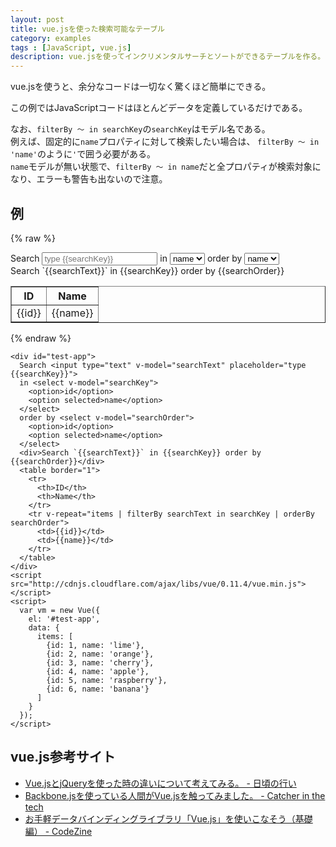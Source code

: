 ```yaml
---
layout: post
title: vue.jsを使った検索可能なテーブル
category: examples
tags : [JavaScript, vue.js]
description: vue.jsを使ってインクリメンタルサーチとソートができるテーブルを作る。
---
```

vue.jsを使うと、余分なコードは一切なく驚くほど簡単にできる。

この例ではJavaScriptコードはほとんどデータを定義しているだけである。

なお、`filterBy ～ in searchKey`の`searchKey`はモデル名である。  
例えば、固定的に`name`プロパティに対して検索したい場合は、
`filterBy ～ in 'name'`のように`'`で囲う必要がある。  
`name`モデルが無い状態で、`filterBy ～ in name`だと全プロパティが検索対象になり、エラーも警告も出ないので注意。

## 例
{% raw %}
<div id="test-app">
  Search <input type="text" v-model="searchText" placeholder="type {{searchKey}}">
  in <select v-model="searchKey">
    <option>id</option>
    <option selected>name</option>
  </select>
  order by <select v-model="searchOrder">
    <option>id</option>
    <option selected>name</option>
  </select>
  <div>Search `{{searchText}}` in {{searchKey}} order by {{searchOrder}}</div>
  <table border="1">
    <tr>
      <th>ID</th>
      <th>Name</th>
    </tr>
    <tr v-repeat="items | filterBy searchText in searchKey | orderBy searchOrder">
      <td>{{id}}</td>
      <td>{{name}}</td>
    </tr>
  </table>
</div>
<script src="http://cdnjs.cloudflare.com/ajax/libs/vue/0.11.4/vue.min.js"></script>
<script>
  var vm = new Vue({
    el: '#test-app',
    data: {
      items: [
        {id: 1, name: 'lime'},
        {id: 2, name: 'orange'},
        {id: 3, name: 'cherry'},
        {id: 4, name: 'apple'},
        {id: 5, name: 'raspberry'},
        {id: 6, name: 'banana'}
      ]
    }
  });
</script>
{% endraw %}

~~~
<div id="test-app">
  Search <input type="text" v-model="searchText" placeholder="type {{searchKey}}">
  in <select v-model="searchKey">
    <option>id</option>
    <option selected>name</option>
  </select>
  order by <select v-model="searchOrder">
    <option>id</option>
    <option selected>name</option>
  </select>
  <div>Search `{{searchText}}` in {{searchKey}} order by {{searchOrder}}</div>
  <table border="1">
    <tr>
      <th>ID</th>
      <th>Name</th>
    </tr>
    <tr v-repeat="items | filterBy searchText in searchKey | orderBy searchOrder">
      <td>{{id}}</td>
      <td>{{name}}</td>
    </tr>
  </table>
</div>
<script src="http://cdnjs.cloudflare.com/ajax/libs/vue/0.11.4/vue.min.js"></script>
<script>
  var vm = new Vue({
    el: '#test-app',
    data: {
      items: [
        {id: 1, name: 'lime'},
        {id: 2, name: 'orange'},
        {id: 3, name: 'cherry'},
        {id: 4, name: 'apple'},
        {id: 5, name: 'raspberry'},
        {id: 6, name: 'banana'}
      ]
    }
  });
</script>
~~~

## vue.js参考サイト
- [Vue.jsとjQueryを使った時の違いについて考えてみる。 - 日頃の行い](http://arata.hatenadiary.com/entry/2014/12/23/040507)
- [Backbone.jsを使っている人間がVue.jsを触ってみました。 - Catcher in the tech](http://catcher-in-the-tech.net/801/)
- [お手軽データバインディングライブラリ「Vue.js」を使いこなそう（基礎編） - CodeZine](http://codezine.jp/article/detail/8363)

